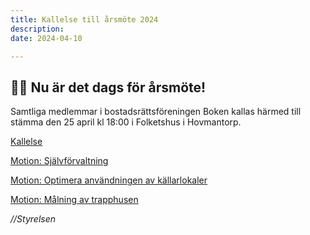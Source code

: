 ```yaml
---
title: Kallelse till årsmöte 2024
description: 
date: 2024-04-10

---
```



## 🧑‍⚖️ Nu är det dags för årsmöte!

Samtliga medlemmar i bostadsrättsföreningen Boken kallas härmed till stämma den 25 april kl 18:00 i Folketshus i Hovmantorp.

[Kallelse](/pdf/Kallelse_2024.pdf) 

[Motion: Självförvaltning](/pdf/Motion_Sjalvforvaltning.pdf) 

[Motion: Optimera användningen av källarlokaler](/pdf/Motion_Kallarlokaler.pdf) 

[Motion: Målning av trapphusen](/pdf/Motion_Malning.pdf)


*//Styrelsen* 
 


